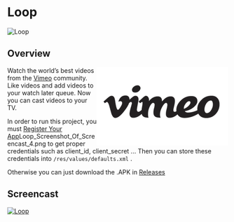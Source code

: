 # Loop

![Loop](https://raw.githubusercontent.com/lawloretienne/Loop/master/images/cast_splash_preview.png) 

## Overview 

<a href="https://developer.vimeo.com/api"><img src="images/ic_vimeo2.png" align="right"></a>

Watch the world’s best videos from the <a href="https://developer.vimeo.com/api">Vimeo</a> community.  Like videos and add videos to your watch later queue. Now you can cast videos to your TV.

In order to run this project, you must <a href="register your app">Register Your App</a>Loop_Screenshot_Of_Screencast_4.png to get proper credentials such as client_id, client_secret ...  Then you can store these credentials into `/res/values/defaults.xml` . 

Otherwise you can just download the .APK in <a href="https://github.com/lawloretienne/Loop/releases">Releases</a>

## Screencast

[![Loop](https://raw.githubusercontent.com/lawloretienne/Loop/master/images/Loop_Screenshot_Of_Screencast_4.png)](https://goo.gl/photos/4zbKSbgt5YKYRmZs7 "Loop")